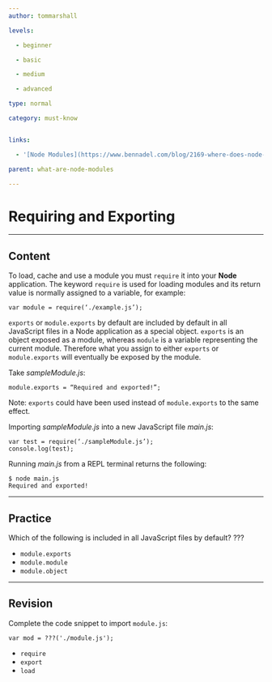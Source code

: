 ```yaml
---
author: tommarshall

levels:

  - beginner

  - basic

  - medium

  - advanced

type: normal

category: must-know


links:

  - '[Node Modules](https://www.bennadel.com/blog/2169-where-does-node-js-and-require-look-for-modules.htm){website}'

parent: what-are-node-modules

---
```


# Requiring and Exporting

---
## Content

To load, cache and use a module you must `require` it into your **Node** application. The keyword `require` is used for loading modules and its return value is normally assigned to a variable, for example:

```
var module = require(‘./example.js’);
```

`exports` or `module.exports` by default are included by default in all JavaScript files in a Node application as a special object. `exports` is an object exposed as a module, whereas `module` is a variable representing the current module. Therefore what you assign to either `exports` or `module.exports` will eventually be exposed by the module.

Take *sampleModule.js*:
```
module.exports = “Required and exported!”;
```
Note: `exports`  could have been used instead of `module.exports` to the same effect.

Importing *sampleModule.js* into a new JavaScript file *main.js*:
```
var test = require(‘./sampleModule.js’);
console.log(test);
```
Running *main.js* from a REPL terminal returns the following:
```
$ node main.js
Required and exported!
```

---
## Practice

Which of the following is included in all JavaScript files by default?
???


* `module.exports`
* `module.module`
* `module.object`

---
## Revision

Complete the code snippet to import `module.js`:
```
var mod = ???('./module.js');
```


* `require`
* `export`
* `load`


